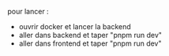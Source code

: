 pour lancer : 
 - ouvrir docker et lancer la backend
 - aller dans backend et taper "pnpm run dev"
 - aller dans frontend et taper "pnpm run dev"

